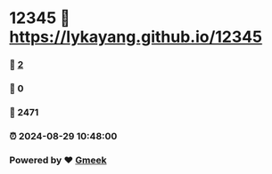 # 12345 :link: https://lykayang.github.io/12345 
### :page_facing_up: [2](https://lykayang.github.io/12345/tag.html) 
### :speech_balloon: 0 
### :hibiscus: 2471 
### :alarm_clock: 2024-08-29 10:48:00 
### Powered by :heart: [Gmeek](https://github.com/Meekdai/Gmeek)
